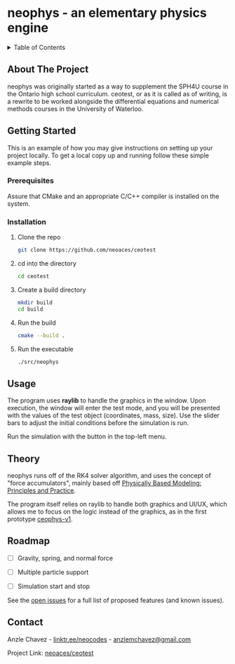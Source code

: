 # neophys - an elementary physics engine

<!-- TABLE OF CONTENTS -->
<details>
  <summary>Table of Contents</summary>
  <ol>
    <li>
      <a href="#about-the-project">About The Project</a>
    </li>
    <li>
      <a href="#getting-started">Getting Started</a>
      <ul>
        <li><a href="#prerequisites">Prerequisites</a></li>
        <li><a href="#installation">Installation</a></li>
      </ul>
    </li>
    <li><a href="#usage">Usage</a></li>
    <li><a href="#roadmap">Roadmap</a></li>
    <li><a href="#contact">Contact</a></li>
  </ol>
</details>



<!-- ABOUT THE PROJECT -->
## About The Project

neophys was originally started as a way to supplement the SPH4U course in the Ontario high school curriculum. ceotest, or as it is called as of writing, is a rewrite to be worked alongside the differential equations and numerical methods courses in the University of Waterloo.

<!-- GETTING STARTED -->
## Getting Started

This is an example of how you may give instructions on setting up your project locally.
To get a local copy up and running follow these simple example steps.

### Prerequisites

Assure that CMake and an appropriate C/C++ compiler is installed on the system.

### Installation

1. Clone the repo 
   ```sh
   git clone https://github.com/neoaces/ceotest
   ```
2. cd into the directory
   ```sh
   cd ceotest
   ```
3. Create a build directory
   ```sh
   mkdir build
   cd build
   ```
4. Run the build
   ```sh
   cmake --build .
   ```
5. Run the executable
   ```sh
   ./src/neophys
   ```


<!-- USAGE EXAMPLES -->
## Usage

The program uses **raylib** to handle the graphics in the window. Upon execution, the window will enter the test mode, and you will be presented with the values of the test object (coordinates, mass, size). Use the slider bars to adjust the initial conditions before the simulation is run.

Run the simulation with the button in the top-left menu.

## Theory

neophys runs off of the RK4 solver algorithm, and uses the concept of "force accumulators", mainly based off [Physically Based Modeling: Principles and Practice](https://www.cs.cmu.edu/~baraff/sigcourse/).

The program itself relies on raylib to handle both graphics and UI/UX, which allows me to focus on the logic instead of the graphics, as in the first prototype [ceophys-v1](https://github.com/neoaces/ceophys-v1).

<!-- ROADMAP -->
## Roadmap

- [ ] Gravity, spring, and normal force
- [ ] Multiple particle support
- [ ] Simulation start and stop


See the [open issues](https://github.com/neoaces/ceotest/issues) for a full list of proposed features (and known issues).

<!-- CONTACT -->
## Contact

Anzle Chavez - [linktr.ee/neocodes](https://linktr.ee/neocodes) - anzlemchavez@gmail.com

Project Link: [neoaces/ceotest](https://github.com/neoaces/ceotest)
